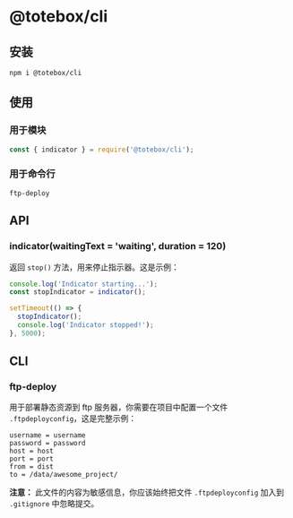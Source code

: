 # @totebox/cli

## 安装

```
npm i @totebox/cli
```

## 使用

### 用于模块

```js
const { indicator } = require('@totebox/cli');
```

### 用于命令行

```
ftp-deploy
```

## API

### indicator(waitingText = 'waiting', duration = 120)

返回 `stop()` 方法，用来停止指示器。这是示例：

```js
console.log('Indicator starting...');
const stopIndicator = indicator();

setTimeout(() => {
  stopIndicator();
  console.log('Indicator stopped!');
}, 5000);
```

## CLI

### ftp-deploy

用于部署静态资源到 ftp 服务器，你需要在项目中配置一个文件 `.ftpdeployconfig`，这是完整示例：

```
username = username
password = password
host = host
port = port
from = dist
to = /data/awesome_project/
```

**注意：** 此文件的内容为敏感信息，你应该始终把文件 `.ftpdeployconfig` 加入到 `.gitignore` 中忽略提交。

